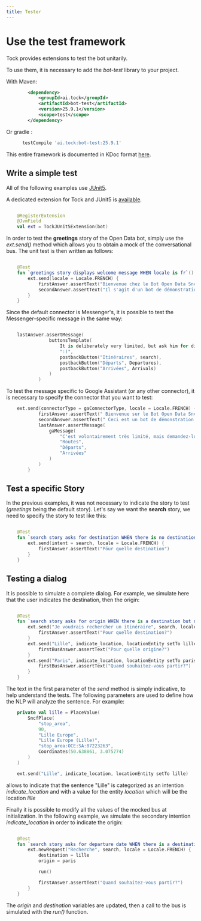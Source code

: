 ```yaml
---
title: Tester
---
```


# Use the test framework

Tock provides extensions to test the bot unitarily.

To use them, it is necessary to add the *bot-test* library to your project.

With Maven:

```xml
        <dependency>
            <groupId>ai.tock</groupId>
            <artifactId>bot-test</artifactId>
            <version>25.9.1</version>
            <scope>test</scope>
        </dependency>
```

Or gradle :

```groovy
      testCompile 'ai.tock:bot-test:25.9.1'
``` 

This entire framework is documented in KDoc format [here](https://doc.tock.ai/tock/dokka/tock/ai.tock.bot.test).

## Write a simple test

All of the following examples use [JUnit5](https://junit.org/junit5/).

A dedicated extension for Tock and JUnit5 is [available](https://doc.tock.ai/tock/dokka/tock/ai.tock.bot.test.junit/-tock-j-unit5-extension/index.html).

```kotlin

    @RegisterExtension
    @JvmField
    val ext = TockJUnit5Extension(bot)
```
In order to test the **greetings** story of the Open Data bot, simply use the *ext.send()* method
which allows you to obtain a mock of the conversational bus. The unit test is then written as follows:

```kotlin

    @Test
    fun `greetings story displays welcome message WHEN locale is fr`() {
        ext.send(locale = Locale.FRENCH) {
            firstAnswer.assertText("Bienvenue chez le Bot Open Data Sncf! :)")
            secondAnswer.assertText("Il s'agit d'un bot de démonstration du framework Tock : https://github.com/theopenconversationkit/tock")
        }
    }
```

Since the default connector is Messenger's, it is possible to test the Messenger-specific message in the same way:

```kotlin

    lastAnswer.assertMessage(
                buttonsTemplate(
                    It is deliberately very limited, but ask him for directions or departures from a station and see the result!
                    ":)",
                    postbackButton("Itinéraires", search),
                    postbackButton("Départs", Departures),
                    postbackButton("Arrivées", Arrivals)
                )
            )
```

To test the message specific to Google Assistant (or any other connector),
it is necessary to specify the connector that you want to test:

```kotlin
    ext.send(connectorType = gaConnectorType, locale = Locale.FRENCH) {
            firstAnswer.assertText(" Bienvenue sur le Bot Open Data Sncf !:)")
            secondAnswer.assertText(" Ceci est un bot de démonstration du framework Tock: https://github.com/theopenconversationkit/tock")
            lastAnswer.assertMessage(
                gaMessage(
                    "C'est volontairement très limité, mais demandez-lui un itinéraire ou des départs d'une gare et voyez le résultat ! :)",
                    "Routes",
                    "Départs",
                    "Arrivées"
                )
            )
        }
```

## Test a specific Story

In the previous examples, it was not necessary to indicate the story to test (*greetings* being the default story).
Let's say we want the **search** story, we need to specify the story to test like this:

```kotlin

    @Test
    fun `search story asks for destination WHEN there is no destination in context`() {
        ext.send(intent = search, locale = Locale.FRENCH) {
            firstAnswer.assertText("Pöur quelle destination")
        }
    }

```

## Testing a dialog

It is possible to simulate a complete dialog. For example, we simulate here that the user indicates the destination, then the origin:

```kotlin

    @Test
    fun `search story asks for origin WHEN there is a destination but no origin in context`() {
        ext.send("Je voudrais rechercher un itinéraire", search, locale = Locale.FRENCH) {
            firstAnswer.assertText("Pour quelle destination?")
        }
        ext.send("Lille", indicate_location, locationEntity setTo lille) {
            firstBusAnswer.assertText("Pour quelle origine?")
        }
        ext.send("Paris", indicate_location, locationEntity setTo paris) {
            firstBusAnswer.assertText("Quand souhaitez-vous partir?")
        }
    }
``` 

The text in the first parameter of the *send* method is simply indicative, to help understand the tests.
The following parameters are used to define how the NLP will analyze the sentence.
For example:

```kotlin
    private val lille = PlaceValue(
        SncfPlace(
            "stop_area",
            90,
            "Lille Europe",
            "Lille Europe (Lille)",
            "stop_area:OCE:SA:87223263",
            Coordinates(50.638861, 3.075774)
        )
    )

    ext.send("Lille", indicate_location, locationEntity setTo lille)
```

allows to indicate that the sentence "Lille" is categorized as an intention *indicate_location* and with a value
for the entity *location* which will be the location *lille*

Finally it is possible to modify all the values ​​of the mocked bus at initialization. In the following example, we simulate the secondary intention *indicate_location*
in order to indicate the origin:

```kotlin

    @Test
    fun `search story asks for departure date WHEN there is a destination and an origin but no departure date in context`() {
        ext.newRequest("Recherche", search, locale = Locale.FRENCH) {
            destination = lille
            origin = paris

            run()

            firstAnswer.assertText("Quand souhaitez-vous partir?")
        }
    }
```  
The *origin* and *destination* variables are updated, then a call to the bus is simulated with the *run()* function.

